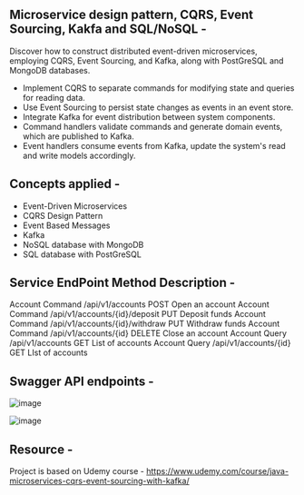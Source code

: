 ## Microservice design pattern, CQRS, Event Sourcing, Kakfa and SQL/NoSQL - 


Discover how to construct distributed event-driven microservices, employing CQRS, Event Sourcing, and Kafka, along with PostGreSQL and MongoDB databases. 

- Implement CQRS to separate commands for modifying state and queries for reading data.
- Use Event Sourcing to persist state changes as events in an event store.
- Integrate Kafka for event distribution between system components.
- Command handlers validate commands and generate domain events, which are published to Kafka.
- Event handlers consume events from Kafka, update the system's read and write models accordingly.

## Concepts applied -  

- Event-Driven Microservices
- CQRS Design Pattern
- Event Based Messages
- Kafka
- NoSQL database with MongoDB
- SQL database with PostGreSQL


## Service	EndPoint	Method	Description -

Account Command	/api/v1/accounts	POST	Open an account
Account Command	/api/v1/accounts/{id}/deposit	PUT	Deposit funds
Account Command	/api/v1/accounts/{id}/withdraw	PUT	Withdraw funds
Account Command	/api/v1/accounts/{id}	DELETE	Close an account
Account Query	/api/v1/accounts	GET	List of accounts
Account Query	/api/v1/accounts/{id}	GET	LIst of accounts

## Swagger API endpoints - 

![image](https://github.com/coding-nomadic/microservice-cqrs-event-sourcing/assets/8009104/3c9f48ba-8a9a-465e-a65c-83460d05f668)


![image](https://github.com/coding-nomadic/microservice-cqrs-event-sourcing/assets/8009104/1d75b441-ea4a-4f57-8e43-a2a6cb22f3c4)


## Resource -  

Project is based on Udemy course - https://www.udemy.com/course/java-microservices-cqrs-event-sourcing-with-kafka/
